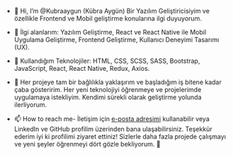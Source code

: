 - 👋 Hi, I’m @Kubraaygun (Kübra Aygün) Bir Yazılım Geliştiricisiyim ve özellikle Frontend ve Mobil geliştirme konularına ilgi duyuyorum. 
- 👀 İlgi alanlarım: Yazılım Geliştirme, React ve React Native ile Mobil Uygulama Geliştirme, Frontend Geliştirme, Kullanıcı Deneyimi Tasarımı (UX).
- 🌱  Kullandığım Teknolojiler: HTML, CSS, SCSS, SASS, Bootstrap, JavaScript, React, React Native, Redux, Axios.
- 💞️ Her projeye tam bir bağlılıkla yaklaşırım ve başladığım iş bitene kadar çaba gösteririm. Her yeni teknolojiyi öğrenmeye ve projelerimde uygulamaya istekliyim. Kendimi sürekli olarak geliştirme yolunda ilerliyorum.


- 📫 How to reach me- İletişim için [e-posta adresimi](kubraaygun@outlook.com.tr) kullanabilir veya LinkedIn ve GitHub profilim üzerinden bana ulaşabilirsiniz.
Teşekkür ederim iyi ki profilimi ziyaret ettiniz! Sizlerle daha fazla projede çalışmayı ve yeni şeyler öğrenmeyi dört gözle bekliyorum. 🚀



